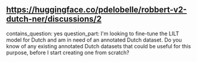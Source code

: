 ## https://huggingface.co/pdelobelle/robbert-v2-dutch-ner/discussions/2

contains_question: yes
question_part: I'm looking to fine-tune the LILT model for Dutch and am in need of an annotated Dutch dataset. Do you know of any existing annotated Dutch datasets that could be useful for this purpose, before I start creating one from scratch?